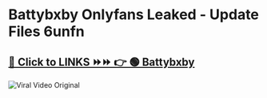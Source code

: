 
 # Battybxby Onlyfans Leaked - Update Files 6unfn

## <h2><a href="https://clipsfans.com/Battybxby&ref=git">🔗 Click to LINKS ⏩⏩ 👉 🟢 Battybxby </a></h2>

<a href="https://clipsfans.com/Battybxby&ref=git" rel="nofollow" data-target="animated-image.originalLink"><img src="https://i.ibb.co.com/xMMVF88/686577567.gif" alt="Viral Video Original" style="max-width: 100%; display: inline-block;" data-target="animated-image.originalImage"></a>

